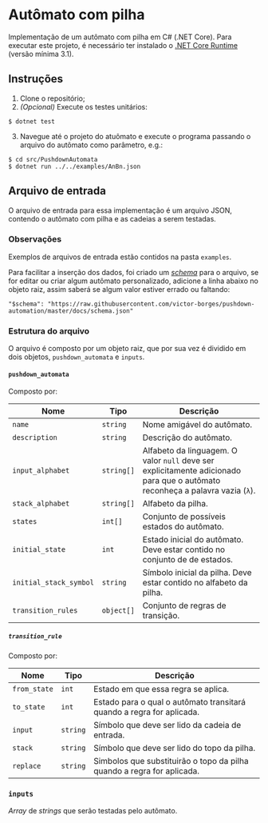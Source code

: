 ﻿# Autômato com pilha

Implementação de um autômato com pilha em C# (.NET Core). Para executar este projeto, é necessário ter instalado o [.NET Core Runtime](https://dotnet.microsoft.com/download) (versão mínima 3.1).

## Instruções

1. Clone o repositório;
2. _(Opcional)_ Execute os testes unitários:
```
$ dotnet test
```
3. Navegue até o projeto do atuômato e execute o programa passando o arquivo do autômato como parâmetro, e.g.:
```
$ cd src/PushdownAutomata
$ dotnet run ../../examples/AnBn.json
```

## Arquivo de entrada

O arquivo de entrada para essa implementação é um arquivo JSON, contendo o autômato com pilha e as cadeias a serem testadas.

### Observações
Exemplos de arquivos de entrada estão contidos na pasta `examples`.

Para facilitar a inserção dos dados, foi criado um _[schema](docs/schema.json)_ para o arquivo, se for editar ou criar algum autômato personalizado, adicione a linha abaixo no objeto raiz, assim saberá se algum valor estiver errado ou faltando:

```
"$schema": "https://raw.githubusercontent.com/victor-borges/pushdown-automation/master/docs/schema.json"
```

### Estrutura do arquivo

O arquivo é composto por um objeto raiz, que por sua vez é dividido em dois objetos, `pushdown_automata` e `inputs`.

#### `pushdown_automata`

Composto por:

Nome | Tipo | Descrição
---- | ---- | ---------
`name` | `string` | Nome amigável do autômato.
`description` | `string` | Descrição do autômato.
`input_alphabet` | `string[]` | Alfabeto da linguagem. O valor `null` deve ser explicitamente adicionado para que o autômato reconheça a palavra vazia (`λ`).
`stack_alphabet` | `string[]` | Alfabeto da pilha.
`states` | `int[]` | Conjunto de possíveis estados do autômato.
`initial_state` | `int` | Estado inicial do autômato. Deve estar contido no conjunto de de estados.
`initial_stack_symbol` | `string` | Símbolo inicial da pilha. Deve estar contido no alfabeto da pilha.
`transition_rules` | `object[]` | Conjunto de regras de transição.

##### `transition_rule`

Composto por:

Nome | Tipo | Descrição |
---- | ---- | --------- |
`from_state` | `int` | Estado em que essa regra se aplica.
`to_state` | `int` | Estado para o qual o autômato transitará quando a regra for aplicada.
`input` | `string` | Símbolo que deve ser lido da cadeia de entrada.
`stack` | `string` | Símbolo que deve ser lido do topo da pilha.
`replace` | `string` | Simbolos que substituirão o topo da pilha quando a regra for aplicada.

### `inputs`

_Array_ de _strings_ que serão testadas pelo autômato.
